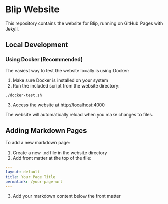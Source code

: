 # Blip Website

This repository contains the website for Blip, running on GitHub Pages with Jekyll.

## Local Development

### Using Docker (Recommended)

The easiest way to test the website locally is using Docker:

1. Make sure Docker is installed on your system
2. Run the included script from the website directory:

```bash
./docker-test.sh
```

3. Access the website at [http://localhost:4000](http://localhost:4000)

The website will automatically reload when you make changes to files.

## Adding Markdown Pages

To add a new markdown page:

1. Create a new `.md` file in the website directory
2. Add front matter at the top of the file:

```yaml
---
layout: default
title: Your Page Title
permalink: /your-page-url
---
```

3. Add your markdown content below the front matter 